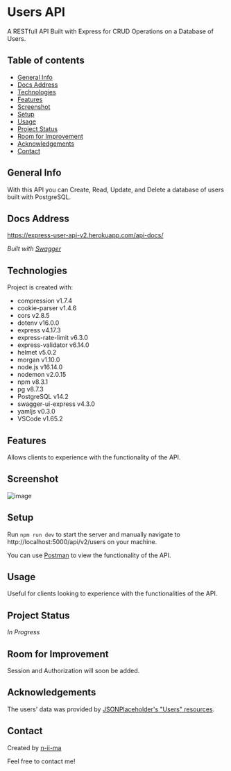 # Users API

A RESTfull API Built with Express for CRUD Operations on a Database of Users.

## Table of contents
+ [General Info](#general-info)
+ [Docs Address](#docs-address)
+ [Technologies](#technologies)
+ [Features](#features)
+ [Screenshot](#screenshot)
+ [Setup](#setup)
+ [Usage](#usage)
+ [Project Status](#project-status)
+ [Room for Improvement](#room-for-improvement)
+ [Acknowledgements](#acknowledgements)
+ [Contact](#contact)

## General Info
With this API you can Create, Read, Update, and Delete a database of users built with PostgreSQL.

## Docs Address
https://express-user-api-v2.herokuapp.com/api-docs/

*Built with [Swagger](https://swagger.io/)*

## Technologies
Project is created with:
+ compression v1.7.4
+ cookie-parser v1.4.6
+ cors v2.8.5
+ dotenv v16.0.0
+ express v4.17.3
+ express-rate-limit v6.3.0
+ express-validator v6.14.0
+ helmet v5.0.2
+ morgan v1.10.0
+ node.js v16.14.0
+ nodemon v2.0.15
+ npm v8.3.1
+ pg v8.7.3
+ PostgreSQL v14.2
+ swagger-ui-express v4.3.0
+ yamljs v0.3.0
+ VSCode v1.65.2

## Features
Allows clients to experience with the functionality of the API.

## Screenshot
![image](https://user-images.githubusercontent.com/88039431/157901194-b95462c9-d542-49aa-815a-5817b3125ff9.png)

## Setup
Run ```npm run dev``` to start the server and manually navigate to http://localhost:5000/api/v2/users on your machine.

You can use [Postman](https://www.postman.com/) to view the functionality of the API.

## Usage
Useful for clients looking to experience with the functionalities of the API.

## Project Status
*In Progress*

## Room for Improvement
Session and Authorization will soon be added.

## Acknowledgements
The users' data was provided by [JSONPlaceholder's "Users" resources](https://jsonplaceholder.typicode.com/users).

## Contact
Created by [n-ii-ma](https://github.com/n-ii-ma)

Feel free to contact me!

